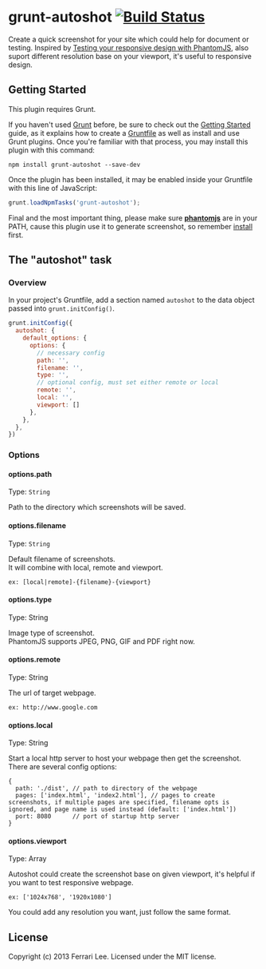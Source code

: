 # grunt-autoshot [![Build Status](https://travis-ci.org/Ferrari/grunt-autoshot.png?branch=master)](https://travis-ci.org/Ferrari/grunt-autoshot)

Create a quick screenshot for your site which could help for document or testing. 
Inspired by [Testing your responsive design with PhantomJS](http://daker.me/2013/07/testing-your-responsive-design-with-phantomjs.html), also suport different resolution base on your viewport, it's useful to responsive design.

## Getting Started
This plugin requires Grunt.

If you haven't used [Grunt](http://gruntjs.com/) before, be sure to check out the [Getting Started](http://gruntjs.com/getting-started) guide, as it explains how to create a [Gruntfile](http://gruntjs.com/sample-gruntfile) as well as install and use Grunt plugins. Once you're familiar with that process, you may install this plugin with this command:

```shell
npm install grunt-autoshot --save-dev
```

Once the plugin has been installed, it may be enabled inside your Gruntfile with this line of JavaScript:

```js
grunt.loadNpmTasks('grunt-autoshot');
```

Final and the most important thing, please make sure [**phantomjs**](http://phantomjs.org/) are in your PATH, cause this plugin use it to generate screenshot, so remember [install](http://phantomjs.org/download.html) first.

## The "autoshot" task

### Overview
In your project's Gruntfile, add a section named `autoshot` to the data object passed into `grunt.initConfig()`.

```js
grunt.initConfig({
  autoshot: {
    default_options: {
      options: {
        // necessary config
        path: '',
        filename: '',
        type: '',
        // optional config, must set either remote or local
        remote: '',
        local: '',
        viewport: [] 
      },
    },
  },
})
```

### Options

#### options.path
Type: `String`

Path to the directory which screenshots will be saved.

#### options.filename
Type: `String`

Default filename of screenshots.  
It will combine with local, remote and viewport.
```
ex: [local|remote]-{filename}-{viewport}
```

#### options.type
Type: String

Image type of screenshot.  
PhantomJS supports JPEG, PNG, GIF and PDF right now.

#### options.remote
Type: String

The url of target webpage.
```
ex: http://www.google.com
```

#### options.local
Type: String

Start a local http server to host your webpage then get the screenshot. There are several config options:
```
{
  path: './dist', // path to directory of the webpage
  pages: ['index.html', 'index2.html'], // pages to create screenshots, if multiple pages are specified, filename opts is ignored, and page name is used instead (default: ['index.html'])
  port: 8080      // port of startup http server
}
```

#### options.viewport
Type: Array

Autoshot could create the screenshot base on given viewport, it's helpful if you want to test responsive webpage.
```
ex: ['1024x768', '1920x1080']
```
You could add any resolution you want, just follow the same format.

## License
Copyright (c) 2013 Ferrari Lee. Licensed under the MIT license.
